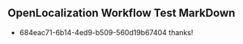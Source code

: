 ## OpenLocalization Workflow Test MarkDown
* 684eac71-6b14-4ed9-b509-560d19b67404 thanks!

<!--HONumber=Sep16_HO1-->


